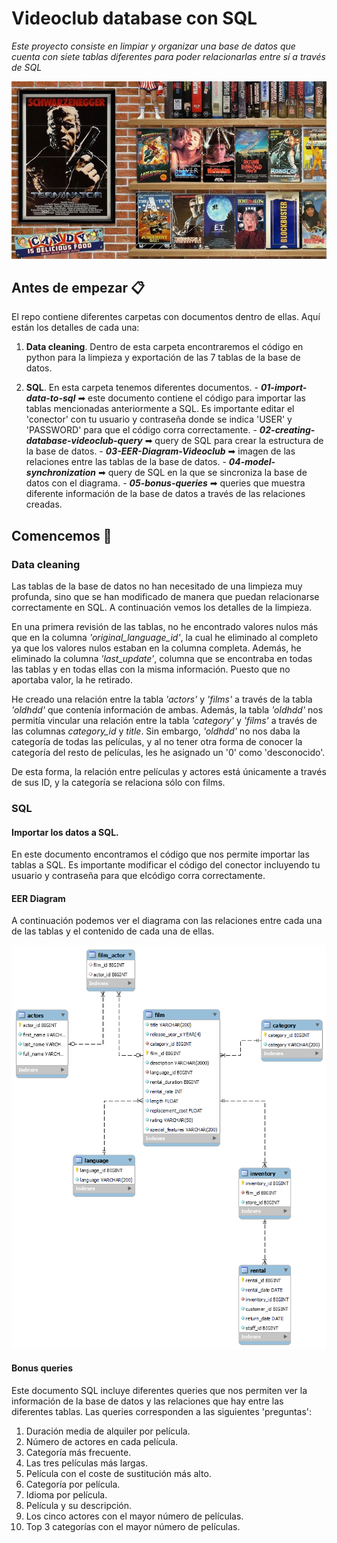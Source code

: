 # Videoclub database con SQL

_Este proyecto consiste en limpiar y organizar una base de datos que cuenta con siete tablas diferentes para poder relacionarlas entre sí a través de SQL_

![portada](https://github.com/paulabnbh/Database-project-SQL/blob/main/imagenes/2.jpeg)

## Antes de empezar 📋

El repo contiene diferentes carpetas con documentos dentro de ellas. Aquí están los detalles de cada una:
    
1. **Data cleaning**. Dentro de esta carpeta encontraremos el código en python para la limpieza y exportación de las 7 tablas de la base de datos.
    
2. **SQL**. En esta carpeta tenemos diferentes documentos.
        - ***01-import-data-to-sql*** ➡ este documento contiene el código para importar las tablas mencionadas anteriormente a SQL. Es importante editar el 'conector' con tu usuario y contraseña donde se indica 'USER' y 'PASSWORD' para que el código corra correctamente.
        - ***02-creating-database-videoclub-query*** ➡ query de SQL para crear la estructura de la base de datos.
        - ***03-EER-Diagram-Videoclub*** ➡ imagen de las relaciones entre las tablas de la base de datos.
        - ***04-model-synchronization*** ➡ query de SQL en la que se sincroniza la base de datos con el diagrama.
        - ***05-bonus-queries*** ➡ queries que muestra diferente información de la base de datos a través de las relaciones creadas.



## Comencemos 🚀

### Data cleaning

Las tablas de la base de datos no han necesitado de una limpieza muy profunda, sino que se han modificado de manera que puedan relacionarse correctamente en SQL. A continuación vemos los detalles de la limpieza.

En una primera revisión de las tablas, no he encontrado valores nulos más que en la columna *'original_language_id'*, la cual he eliminado al completo ya que los valores nulos estaban en la columna completa. Además, he eliminado la columna *'last_update'*, columna que se encontraba en todas las tablas y en todas ellas con la misma información. Puesto que no aportaba valor, la he retirado.

He creado una relación entre la tabla *'actors'* y *'films'* a través de la tabla *'oldhdd'* que contenía información de ambas. Además, la tabla *'oldhdd'* nos permitía vincular una relación entre la tabla *'category'* y *'films'* a través de las columnas *category_id* y *title*. Sin embargo, *'oldhdd'* no nos daba la categoría de todas las películas, y al no tener otra forma de conocer la categoría del resto de películas, les he asignado un '0' como 'desconocido'.

De esta forma, la relación entre películas y actores está únicamente a través de sus ID, y la categoría se relaciona sólo con films.


### SQL

#### Importar los datos a SQL.

En este documento encontramos el código que nos permite importar las tablas a SQL. Es importante modificar el código del conector incluyendo tu usuario y contraseña para que elcódigo corra correctamente.

#### EER Diagram

A continuación podemos ver el diagrama con las relaciones entre cada una de las tablas y el contenido de cada una de ellas.

![EERDiagram](https://github.com/paulabnbh/Database-project-SQL/blob/main/SQL/03-EER-Diagram-Videoclub.png)

#### Bonus queries

Este documento SQL incluye diferentes queries que nos permiten ver la información de la base de datos y las relaciones que hay entre las diferentes tablas. Las queries corresponden a las siguientes 'preguntas':

1. Duración media de alquiler por película.
2. Número de actores en cada película.
3. Categoría más frecuente.
4. Las tres películas más largas.
5. Película con el coste de sustitución más alto.
6. Categoría por película.
7. Idioma por película.
8. Película y su descripción.
9. Los cinco actores con el mayor número de películas.
10. Top 3 categorías con el mayor número de películas.












